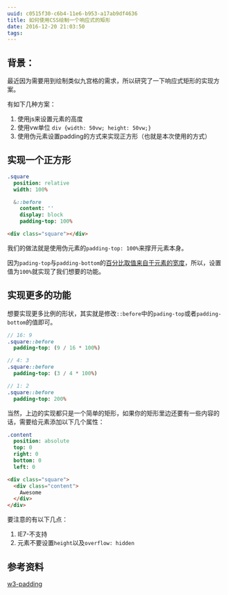 ```yaml
---
uuid: c0515f30-c6b4-11e6-b953-a17ab9df4636
title: 如何使用CSS绘制一个响应式的矩形
date: 2016-12-20 21:03:50
tags:
---
```


## 背景：
最近因为需要用到绘制类似九宫格的需求，所以研究了一下响应式矩形的实现方案。

有如下几种方案：
1. 使用js来设置元素的高度
2. 使用vw单位 `div {width: 50vw; height: 50vw;}`
3. 使用伪元素设置padding的方式来实现正方形（也就是本次使用的方式）
<!-- more -->

## 实现一个正方形

```sass
.square
  position: relative
  width: 100%

  &::before
    content: ''
    display: block
    padding-top: 100%
```
```html
<div class="square"></div>
```

我们的做法就是使用伪元素的`padding-top: 100%`来撑开元素本身。

因为`pading-top`与`padding-bottom`的[百分比取值来自于元素的宽度](https://www.w3.org/TR/css3-box/#namepadding-top)，所以，设置值为`100%`就实现了我们想要的功能。

## 实现更多的功能

想要实现更多比例的形状，其实就是修改`::before`中的`pading-top`或者`padding-bottom`的值即可。

```sass
// 16: 9
.square::before
  padding-top: (9 / 16 * 100%)

// 4: 3
.square::before
  padding-top: (3 / 4 * 100%)

// 1: 2
.square::before
  padding-top: 200%
```

当然，上边的实现都只是一个简单的矩形，如果你的矩形里边还要有一些内容的话，需要给元素添加以下几个属性：

```sass
.content
  position: absolute
  top: 0
  right: 0
  bottom: 0
  left: 0
```

```html
<div class="square">
  <div class="content">
    Awesome
  </div>
</div>
```

要注意的有以下几点：
1. IE7-不支持
2. 元素不要设置`height`以及`overflow: hidden`

## 参考资料

[w3-padding](https://www.w3.org/TR/css3-box/#namepadding-top)
